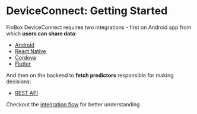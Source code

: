 # DeviceConnect: Getting Started
FinBox DeviceConnect requires two integrations - first on Android app from which **users can share data**:
- [Android](/device-connect/android.html)
- [React Native](/device-connect/react-native.html)
- [Cordova](/device-connect/cordova.html)
- [Flutter](/device-connect/flutter.html)

And then on the backend to **fetch predictors** responsible for making decisions:
- [REST API](/device-connect/rest-api.html)

Checkout the [integration flow]((/device-connect/#integration)) for better understanding